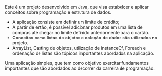 Este é um projeto desenvolvido em Java, que visa estabelcer e aplicar conceitos sobre programação e estrutura de dados.

- A aplicação consiste em definir um limite de crédito;
- A partir de então, é possível adicionar produtos em uma lista de compras até chegar no limite definido anteriormente para o cartão.
- Conceitos como listas de objetos e coleção de dados são utilizados no projeto.
- ArrayList, Casting de objetos, utilização de instanceOf, Foreach e ordenação de listas são tópicos importantes abordados na aplicação.

Uma aplicação simples, que tem como objetivo exercitar fundamentos importantes que são abordados ao decorrer da carreira de programação.
